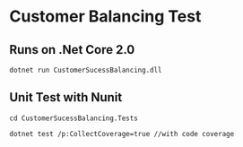 # Customer Balancing Test

## Runs on .Net Core 2.0

```
dotnet run CustomerSucessBalancing.dll
```

## Unit Test with Nunit

```
cd CustomerSucessBalancing.Tests

dotnet test /p:CollectCoverage=true //with code coverage
```
